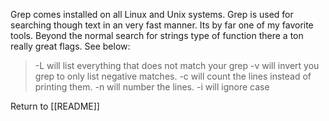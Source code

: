 Grep comes installed on all Linux and Unix systems. Grep is used for searching though text in an very fast manner. Its by far one of my favorite tools. Beyond the normal search for strings type of function there a ton really great flags. See below:

>-L will list everything that does not match your grep
-v will invert you grep to only list negative matches. 
-c will count the lines instead of printing them. 
-n will number the lines.
-i will ignore case

Return to [[README]]